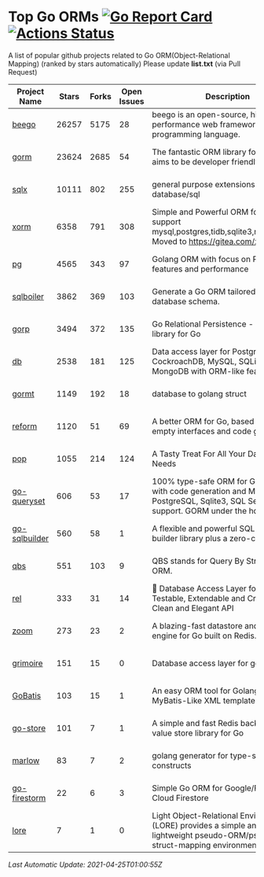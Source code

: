 # Top Go ORMs [![Go Report Card](https://goreportcard.com/badge/github.com/d-tsuji/awesome-go-orms)](https://goreportcard.com/report/github.com/d-tsuji/awesome-go-orms) [![Actions Status](https://github.com/d-tsuji/awesome-go-orms/workflows/CI/badge.svg)](https://github.com/d-tsuji/awesome-go-orms/actions)
A list of popular github projects related to Go ORM(Object-Relational Mapping) (ranked by stars automatically)
Please update **list.txt** (via Pull Request)

| Project Name | Stars | Forks | Open Issues | Description | Last Update |
| ------------ | ----- | ----- | ----------- | ----------- | ----------- |
| [beego](https://github.com/beego/beego) | 26257 | 5175 | 28 | beego is an open-source, high-performance web framework for the Go programming language. | 2021-04-24 19:26:49 |
| [gorm](https://github.com/go-gorm/gorm) | 23624 | 2685 | 54 | The fantastic ORM library for Golang, aims to be developer friendly | 2021-04-25 00:29:12 |
| [sqlx](https://github.com/jmoiron/sqlx) | 10111 | 802 | 255 | general purpose extensions to golang's database/sql | 2021-04-24 05:00:52 |
| [xorm](https://github.com/go-xorm/xorm) | 6358 | 791 | 308 | Simple and Powerful ORM for Go, support mysql,postgres,tidb,sqlite3,mssql,oracle, Moved to https://gitea.com/xorm/xorm | 2021-04-23 01:41:26 |
| [pg](https://github.com/go-pg/pg) | 4565 | 343 | 97 | Golang ORM with focus on PostgreSQL features and performance | 2021-04-24 21:37:39 |
| [sqlboiler](https://github.com/volatiletech/sqlboiler) | 3862 | 369 | 103 | Generate a Go ORM tailored to your database schema. | 2021-04-24 04:05:15 |
| [gorp](https://github.com/go-gorp/gorp) | 3494 | 372 | 135 | Go Relational Persistence - an ORM-ish library for Go | 2021-04-23 21:43:09 |
| [db](https://github.com/upper/db) | 2538 | 181 | 125 | Data access layer for PostgreSQL, CockroachDB, MySQL, SQLite and MongoDB with ORM-like features. | 2021-04-22 14:56:01 |
| [gormt](https://github.com/xxjwxc/gormt) | 1149 | 192 | 18 | database to golang struct | 2021-04-24 14:09:49 |
| [reform](https://github.com/go-reform/reform) | 1120 | 51 | 69 | A better ORM for Go, based on non-empty interfaces and code generation. | 2021-04-24 22:47:16 |
| [pop](https://github.com/gobuffalo/pop) | 1055 | 214 | 124 | A Tasty Treat For All Your Database Needs | 2021-04-15 12:22:43 |
| [go-queryset](https://github.com/jirfag/go-queryset) | 606 | 53 | 17 | 100% type-safe ORM for Go (Golang) with code generation and MySQL, PostgreSQL, Sqlite3, SQL Server support. GORM under the hood. | 2021-04-23 20:46:41 |
| [go-sqlbuilder](https://github.com/huandu/go-sqlbuilder) | 560 | 58 | 1 | A flexible and powerful SQL string builder library plus a zero-config ORM. | 2021-04-22 05:48:43 |
| [qbs](https://github.com/coocood/qbs) | 551 | 103 | 9 | QBS stands for Query By Struct. A Go ORM. | 2021-02-23 06:06:44 |
| [rel](https://github.com/go-rel/rel) | 333 | 31 | 14 | :gem: Database Access Layer for Golang - Testable, Extendable and Crafted Into a Clean and Elegant API | 2021-04-22 07:03:45 |
| [zoom](https://github.com/albrow/zoom) | 273 | 23 | 2 | A blazing-fast datastore and querying engine for Go built on Redis. | 2021-04-08 03:41:17 |
| [grimoire](https://github.com/Fs02/grimoire) | 151 | 15 | 0 | Database access layer for golang | 2021-03-07 09:16:34 |
| [GoBatis](https://github.com/runner-mei/GoBatis) | 103 | 15 | 1 | An easy ORM tool for Golang, support MyBatis-Like XML template SQL | 2021-04-18 03:41:54 |
| [go-store](https://github.com/gosuri/go-store) | 101 | 7 | 1 | A simple and fast Redis backed key-value store library for Go | 2021-03-20 12:53:43 |
| [marlow](https://github.com/dadleyy/marlow) | 83 | 7 | 2 | golang generator for type-safe sql api constructs | 2021-02-04 04:52:23 |
| [go-firestorm](https://github.com/jschoedt/go-firestorm) | 22 | 6 | 3 | Simple Go ORM for Google/Firebase Cloud Firestore | 2021-01-06 17:56:58 |
| [lore](https://github.com/abrahambotros/lore) | 7 | 1 | 0 | Light Object-Relational Environment (LORE) provides a simple and lightweight pseudo-ORM/pseudo-struct-mapping environment for Go | 2021-04-20 15:13:47 |

*Last Automatic Update: 2021-04-25T01:00:55Z*